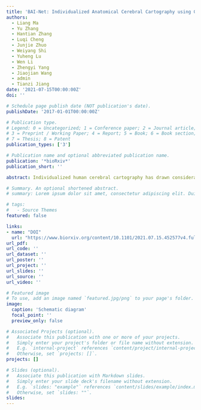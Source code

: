 ```yaml
---
title: 'BAI-Net: Individualized Anatomical Cerebral Cartography using Graph Convolutional Network'
authors:
  - Liang Ma
  - Yu Zhang
  - Hantian Zhang
  - Luqi Cheng
  - Junjie Zhuo
  - Weiyang Shi
  - Yuheng Lu
  - Wen Li
  - Zhengyi Yang
  - Jiaojian Wang
  - admin
  - Tianzi Jiang
date: '2021-07-15T00:00:00Z'
doi: ''

# Schedule page publish date (NOT publication's date).
publishDate: '2017-01-01T00:00:00Z'

# Publication type.
# Legend: 0 = Uncategorized; 1 = Conference paper; 2 = Journal article;
# 3 = Preprint / Working Paper; 4 = Report; 5 = Book; 6 = Book section;
# 7 = Thesis; 8 = Patent
publication_types: ['3']

# Publication name and optional abbreviated publication name.
publication: '*bioRxiv*'
publication_short: ''

abstract: Individualized human cerebral cartography has drawn considerable attention in neuroscience research. Many challenges remain, mainly due to large individual variability in brain morphology, connectivity and function. We developed a new tool called brain atlas individualization network (BAI-Net) that automatically parcels individual cerebral cortex into segregated areas using structural and diffusion MRIs. The presented method integrates the group priors into the loss function of graph convolution network, learns the connectivity context of anatomical fingerprints for each area, and consequently provides reliable and explainable individual-specific topography across multiple sessions and different scanners. The BAI-Net model not only captures high variations across individual brains while maintaining high consistency with the priors in the group level, demonstrating high heritability in a twin study, but also shows high associations with behaviors in a cognitive battery. Our method shows high potentials in the field of precision medicine including the diagnosis and treatment of neurological disorders.

# Summary. An optional shortened abstract.
# summary: Lorem ipsum dolor sit amet, consectetur adipiscing elit. Duis posuere tellus ac convallis placerat. Proin tincidunt magna sed ex sollicitudin condimentum.

# tags:
#   - Source Themes
featured: false

links:
- name: "DOI"
  url: "https://www.biorxiv.org/content/10.1101/2021.07.15.452577v4.full"
url_pdf: 
url_code: ''
url_dataset: ''
url_poster: ''
url_project: ''
url_slides: ''
url_source: ''
url_video: ''

# Featured image
# To use, add an image named `featured.jpg/png` to your page's folder.
image:
  caption: 'Schematic diagram'
  focal_point: ''
  preview_only: false

# Associated Projects (optional).
#   Associate this publication with one or more of your projects.
#   Simply enter your project's folder or file name without extension.
#   E.g. `internal-project` references `content/project/internal-project/index.md`.
#   Otherwise, set `projects: []`.
projects: []

# Slides (optional).
#   Associate this publication with Markdown slides.
#   Simply enter your slide deck's filename without extension.
#   E.g. `slides: "example"` references `content/slides/example/index.md`.
#   Otherwise, set `slides: ""`.
slides:
---
```

